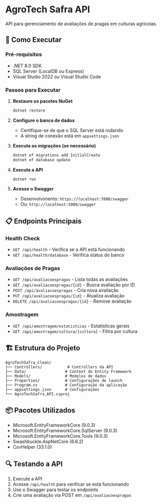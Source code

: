 # AgroTech Safra API

API para gerenciamento de avaliações de pragas em culturas agrícolas.

## 🚀 Como Executar

### Pré-requisitos
- .NET 8.0 SDK
- SQL Server (LocalDB ou Express)
- Visual Studio 2022 ou Visual Studio Code

### Passos para Executar

1. **Restaure os pacotes NuGet**
   ```bash
   dotnet restore
   ```

2. **Configure o banco de dados**
   - Certifique-se de que o SQL Server está rodando
   - A string de conexão está em `appsettings.json`

3. **Execute as migrações (se necessário)**
   ```bash
   dotnet ef migrations add InitialCreate
   dotnet ef database update
   ```

4. **Execute a API**
   ```bash
   dotnet run
   ```

5. **Acesse o Swagger**
   - Desenvolvimento: `https://localhost:7000/swagger`
   - Ou: `http://localhost:5000/swagger`

## 📋 Endpoints Principais

### Health Check
- `GET /api/health` - Verifica se a API está funcionando
- `GET /api/health/database` - Verifica status do banco

### Avaliações de Pragas
- `GET /api/avaliacoespragas` - Lista todas as avaliações
- `GET /api/avaliacoespragas/{id}` - Busca avaliação por ID
- `POST /api/avaliacoespragas` - Cria nova avaliação
- `PUT /api/avaliacoespragas/{id}` - Atualiza avaliação
- `DELETE /api/avaliacoespragas/{id}` - Remove avaliação

### Amostragem
- `GET /api/amostragem/estatisticas` - Estatísticas gerais
- `GET /api/amostragem/cultura/{cultura}` - Filtra por cultura

## 🏗️ Estrutura do Projeto

```
AgroTechSafra_Clean/
├── Controllers/           # Controllers da API
├── Data/                 # Context do Entity Framework
├── Models/               # Modelos de dados
├── Properties/           # Configurações de launch
├── Program.cs            # Configuração da aplicação
├── appsettings.json      # Configurações
└── AgroTechSafra.API.csproj
```


## 📦 Pacotes Utilizados

- Microsoft.EntityFrameworkCore (9.0.3)
- Microsoft.EntityFrameworkCore.SqlServer (9.0.3)
- Microsoft.EntityFrameworkCore.Tools (9.0.3)
- Swashbuckle.AspNetCore (6.6.2)
- CsvHelper (33.1.0)

## 🔍 Testando a API

1. Execute a API
2. Acesse `/api/health` para verificar se está funcionando
3. Use o Swagger para testar os endpoints
4. Crie uma avaliação via POST em `/api/avaliacoespragas`
